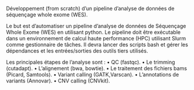 Développement (from scratch) d’un pipeline d’analyse de données de séquençage whole exome (WES).

Le but est d’automatiser un pipeline d’analyse de données de Séquençage Whole Exome (WES) en utilisant python. Le pipeline doit être exécutable dans un environnement de calcul haute performance (HPC) utilisant Slurm comme gestionnaire de tâches. Il devra lancer des scripts bash et gérer les dépendances et les entrées/sorties des outils tiers utilisés.

Les principales étapes de l’analyse sont :
• QC (fastqc).
• Le trimming (cutadapt).
• L’alignement (bwa, bowtie).
• Le traitement des fichiers bams (Picard, Samtools).
• Variant calling (GATK,Varscan).
• L’annotations de variants (Annovar).
• CNV calling (CNVkit).
